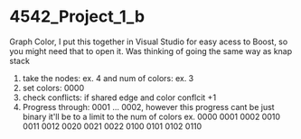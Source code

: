 # 4542_Project_1_b
Graph Color,
I put this together in Visual Studio for easy acess to Boost, so you might need that to open it.
Was thinking of going the same way as knap stack

1. take the nodes: ex. 4 and num of colors: ex. 3
2. set colors: 0000
3. check conflicts: if shared edge and color conflcit +1
4. Progress through: 0001 ... 0002, however this progress cant be just binary it'll be to a limit to the num of colors
ex. 0000 0001 0002 0010 0011 0012 0020 0021 0022 0100 0101 0102 0110 

